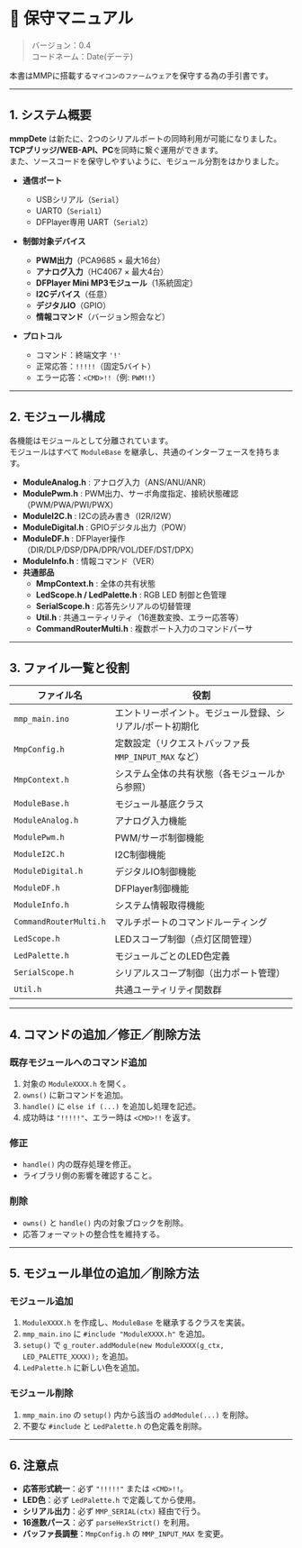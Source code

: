 # 📘 保守マニュアル

> バージョン：0.4<br>
> コードネーム：Date(デーテ)

本書はMMPに搭載する`マイコンのファームウェア`を保守する為の手引書です。

---

## 1. システム概要

**mmpDete** は新たに、2つのシリアルポートの同時利用が可能になりました。**TCPブリッジ/WEB-API、PC**を同時に繋ぐ運用ができます。<br>
また、ソースコードを保守しやすいように、モジュール分割をはかりました。  

- **通信ポート**
  - USBシリアル（`Serial`）
  - UART0（`Serial1`）
  - DFPlayer専用 UART（`Serial2`）

- **制御対象デバイス**
  - **PWM出力**（PCA9685 × 最大16台）
  - **アナログ入力**（HC4067 × 最大4台）
  - **DFPlayer Mini MP3モジュール**（1系統固定）
  - **I2Cデバイス**（任意）
  - **デジタルIO**（GPIO）
  - **情報コマンド**（バージョン照会など）

- **プロトコル**
  - コマンド：終端文字 `'!'`  
  - 正常応答：`!!!!!`（固定5バイト）  
  - エラー応答：`<CMD>!!`（例: `PWM!!`）  

---

## 2. モジュール構成

各機能はモジュールとして分離されています。  
モジュールはすべて `ModuleBase` を継承し、共通のインターフェースを持ちます。  

- **ModuleAnalog.h** : アナログ入力（ANS/ANU/ANR）
- **ModulePwm.h** : PWM出力、サーボ角度指定、接続状態確認（PWM/PWA/PWI/PWX）
- **ModuleI2C.h** : I2Cの読み書き（I2R/I2W）
- **ModuleDigital.h** : GPIOデジタル出力（POW）
- **ModuleDF.h** : DFPlayer操作（DIR/DLP/DSP/DPA/DPR/VOL/DEF/DST/DPX）
- **ModuleInfo.h** : 情報コマンド（VER）
- **共通部品**
  - **MmpContext.h** : 全体の共有状態
  - **LedScope.h / LedPalette.h** : RGB LED 制御と色管理
  - **SerialScope.h** : 応答先シリアルの切替管理
  - **Util.h** : 共通ユーティリティ（16進数変換、エラー応答等）
  - **CommandRouterMulti.h** : 複数ポート入力のコマンドパーサ

---

## 3. ファイル一覧と役割

|ファイル名|役割|
|----------|----|
|`mmp_main.ino`|エントリーポイント。モジュール登録、シリアル/ポート初期化|
|`MmpConfig.h`|定数設定（リクエストバッファ長 `MMP_INPUT_MAX` など）|
|`MmpContext.h`|システム全体の共有状態（各モジュールから参照）|
|`ModuleBase.h`|モジュール基底クラス|
|`ModuleAnalog.h`|アナログ入力機能|
|`ModulePwm.h`|PWM/サーボ制御機能|
|`ModuleI2C.h`|I2C制御機能|
|`ModuleDigital.h`|デジタルIO制御機能|
|`ModuleDF.h`|DFPlayer制御機能|
|`ModuleInfo.h`|システム情報取得機能|
|`CommandRouterMulti.h`|マルチポートのコマンドルーティング|
|`LedScope.h`|LEDスコープ制御（点灯区間管理）|
|`LedPalette.h`|モジュールごとのLED色定義|
|`SerialScope.h`|シリアルスコープ制御（出力ポート管理）|
|`Util.h`|共通ユーティリティ関数群|

---

## 4. コマンドの追加／修正／削除方法

### 既存モジュールへのコマンド追加
1. 対象の `ModuleXXXX.h` を開く。  
2. `owns()` に新コマンドを追加。  
3. `handle()` に `else if (...)` を追加し処理を記述。  
4. 成功時は `"!!!!!"`、エラー時は `<CMD>!!` を返す。  

### 修正
- `handle()` 内の既存処理を修正。  
- ライブラリ側の影響を確認すること。  

### 削除
- `owns()` と `handle()` 内の対象ブロックを削除。  
- 応答フォーマットの整合性を維持する。  

---

## 5. モジュール単位の追加／削除方法

### モジュール追加
1. `ModuleXXXX.h` を作成し、`ModuleBase` を継承するクラスを実装。  
2. `mmp_main.ino` に `#include "ModuleXXXX.h"` を追加。  
3. `setup()` で `g_router.addModule(new ModuleXXXX(g_ctx, LED_PALETTE_XXXX));` を追加。  
4. `LedPalette.h` に新しい色を追加。  

### モジュール削除
1. `mmp_main.ino` の `setup()` 内から該当の `addModule(...)` を削除。  
2. 不要な `#include` と `LedPalette.h` の色定義を削除。  

---

## 6. 注意点

- **応答形式統一**：必ず `"!!!!!"` または `<CMD>!!`。  
- **LED色**：必ず `LedPalette.h` で定義してから使用。  
- **シリアル出力**：必ず `MMP_SERIAL(ctx)` 経由で行う。  
- **16進数パース**：必ず `parseHexStrict()` を利用。  
- **バッファ長調整**：`MmpConfig.h` の `MMP_INPUT_MAX` を変更。  
